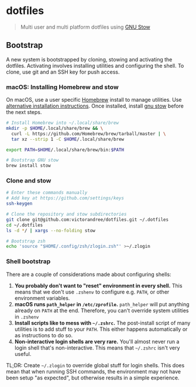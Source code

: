 # dotfiles

> Multi user and multi platform dotfiles using [GNU Stow]

## Bootstrap

A new system is bootstrapped by cloning, stowing and activating the dotfiles.
Activating involves installing utilities and configuring the shell.
To clone, use git and an SSH key for push access.

### macOS: Installing Homebrew and stow

On macOS, use a user specific [Homebrew] install to manage utilities.
Use [alternative installation instructions](https://docs.brew.sh/Installation).
Once installed, install [gnu stow] before the next steps.

```sh
# Install Homebrew into ~/.local/share/brew
mkdir -p $HOME/.local/share/brew && \
  curl -L https://github.com/Homebrew/brew/tarball/master | \
  tar xz --strip 1 -C $HOME/.local/share/brew

export PATH=$HOME/.local/share/brew/bin:$PATH

# Bootstrap GNU stow
brew install stow
```

### Clone and stow

```sh
# Enter these commands manually
# Add key at https://github.com/settings/keys
ssh-keygen

# Clone the repository and stow subdirectories
git clone git@github.com:victorandree/dotfiles.git ~/.dotfiles
cd ~/.dotfiles
ls -d */ | xargs --no-folding stow

# Bootstrap zsh
echo 'source "$HOME/.config/zsh/zlogin.zsh"' >~/.zlogin
```

### Shell bootstrap

There are a couple of considerations made about configuring shells:

1. **You probably don't want to "reset" environment in every shell.**
   This means that we don't use `.zshenv` to configure e.g. `PATH`,
   or other environment variables.
2. **macOS runs `path_helper` in `/etc/zprofile`.**
   `path_helper` will put anything already on `PATH` at the end.
   Therefore, you can't override system utilities in `.zshenv`
3. **Install scripts like to mess with `~/.zshrc`.**
   The post-install script of many utilities is to add stuff to your `PATH`.
   This either happens automatically or as instructions to do so.
4. **Non-interactive login shells are very rare.**
   You'll almost never run a login shell that's non-interactive.
   This means that `~/.zshrc` isn't very useful.

TL;DR: Create `~/.zlogin` to override global stuff for login shells.
This does mean that when running SSH commands,
the environment may not have been setup "as expected",
but otherwise results in a simple experience.

[gnu stow]: https://www.gnu.org/software/stow/
[homebrew]: https://brew.sh/
